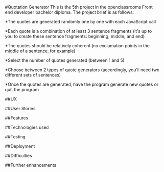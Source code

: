 #Quotation Generator
This is the 5th project in the openclassrooms Front end developer bachelor diploma. The project brief is as follows:

*The quotes are generated randomly one by one with each JavaScript call

*Each quote is a combination of at least 3 sentence fragments (it's up to you to create these sentence fragments: beginning, middle, and end)

*The quotes should be relatively coherent (no exclamation points in the middle of a sentence, for example)

*Select the number of quotes generated (between 1 and 5)

*Choose between 2 types of quote generators (accordingly, you'll need two different sets of sentences)

*Once the quotes are generated, have the program generate new quotes or quit the program

##UX

##User Stories

##Features

##Technologies used

##Testing

##Deployment

##Difficulties

##Further enhancements